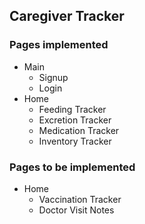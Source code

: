 ## Caregiver Tracker

### Pages implemented

- Main
  - Signup
  - Login
- Home
  - Feeding Tracker
  - Excretion Tracker
  - Medication Tracker
  - Inventory Tracker

### Pages to be implemented

- Home
  - Vaccination Tracker
  - Doctor Visit Notes
